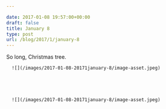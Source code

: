 ```yaml
---

date: 2017-01-08 19:57:00+00:00
draft: false
title: January 8
type: post
url: /blog/2017/1/january-8
---
```


So long, Christmas tree.


  
      ![](/images/2017-01-08-20171january-8/image-asset.jpeg)

  


  
      ![](/images/2017-01-08-20171january-8/image-asset.jpeg)


